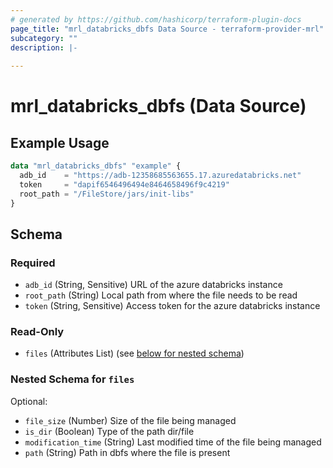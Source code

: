 ```yaml
---
# generated by https://github.com/hashicorp/terraform-plugin-docs
page_title: "mrl_databricks_dbfs Data Source - terraform-provider-mrl"
subcategory: ""
description: |-
  
---
```


# mrl_databricks_dbfs (Data Source)



## Example Usage

```terraform
data "mrl_databricks_dbfs" "example" {
  adb_id    = "https://adb-12358685563655.17.azuredatabricks.net"
  token     = "dapif6546496494e8464658496f9c4219"
  root_path = "/FileStore/jars/init-libs"
}
```

<!-- schema generated by tfplugindocs -->
## Schema

### Required

- `adb_id` (String, Sensitive) URL of the azure databricks instance
- `root_path` (String) Local path from where the file needs to be read
- `token` (String, Sensitive) Access token for the azure databricks instance

### Read-Only

- `files` (Attributes List) (see [below for nested schema](#nestedatt--files))

<a id="nestedatt--files"></a>
### Nested Schema for `files`

Optional:

- `file_size` (Number) Size of the file being managed
- `is_dir` (Boolean) Type of the path dir/file
- `modification_time` (String) Last modified time of the file being managed
- `path` (String) Path in dbfs where the file is present
